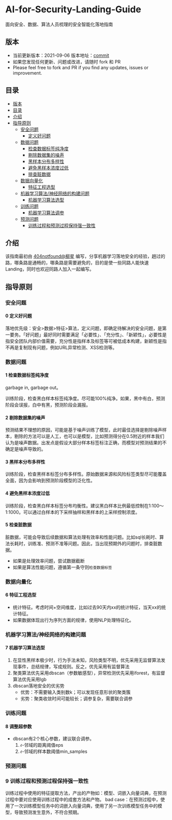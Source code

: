 # AI-for-Security-Landing-Guide
面向安全、数据、算法人员梳理的安全智能化落地指南

## 版本
  - 当前更新版本：2021-09-06 版本地址：[commit](https://github.com/404notf0und/AI-for-Security-Landing-Guide)
  - 如果您发现任何更新、问题或改进，请随时 fork 和 PR
  - Please feel free to fork and PR if you find any updates, issues or improvement.

## 目录
- [版本](#版本)
- [目录](#目录)
- [介绍](#介绍)
- [指导原则](#指导原则)
  - [安全问题](#安全问题)
    - [定义好问题](#定义好问题)
  - [数据问题](#数据问题)
    - [检查数据标签纯净度](#检查数据标签纯净度)
    - [剔除数据集的噪声](#剔除数据集的噪声)
    - [黑样本分布多样性](#黑样本分布多样性)
    - [避免黑样本浓度过低](#避免黑样本浓度过低)
    - [排查脏数据](#排查脏数据)
  - [数据向量化](#数据向量化)
    - [特征工程选型](#特征工程选型)
  - [机器学习算法/神经网络的构建问题](#机器学习算法/神经网络的构建问题)
    - [机器学习算法选型](#机器学习算法选型)
  - [训练问题](#训练问题)
    - [机器学习算法调参](#机器学习算法调参)
  - [预测问题](#预测问题)
    - [训练过程和预测过程保持强一致性](#训练过程和预测过程保持强一致性)

## 介绍
该指南最初由 [404notfound@柳星](https://github.com/404notf0und "404notfound@柳星") 编写，分享机器学习落地安全的经验，趟过的路，哪条路是通畅的，哪条路是需要避免的，目的是使一些同路人能快速Landing，同时也欢迎同路人加入一起编写。

## 指导原则
### 安全问题
#### 0 定义好问题
落地优先级：安全>数据>特征>算法，定义问题，即确定待解决的安全问题，是第一要务。「好问题」最好同时需要满足「必要性」、「充分性」、「新颖性」，必要性是指安全团队内部价值需要，充分性是指样本及标签等可被低成本构建，新颖性是指不再是复制现有问题，例如URL异常检测、XSS检测等。

### 数据问题
#### 1 检查数据标签纯净度
garbage in, garbage out。

训练阶段，检查黑白样本标签纯净度。尽可能100%纯净。如果，黑中有白，预测阶段会误报，白中有黑，预测阶段会漏报。

#### 2 剔除数据集的噪声
预测结果不理想的原因，可能是基于噪声训练了模型，此时最佳选择是剔除噪声样本，剔除的方法可以是人工，也可以是模型，比如预测得分在0.5附近的样本我们认为是噪声数据。出发点是假设大部分样本标签标注正确，而模型对预测结果的不确定是噪声导致的。

#### 3 黑样本分布多样性
训练阶段，检查黑样本标签分布多样性。原始数据来源和风险标签类型尽可能覆盖全面，因为会影响到预测阶段模型的泛化性。

#### 4 避免黑样本浓度过低
训练阶段，检查黑白样本标签分布均衡性。建议黑白样本比例最低控制在1:100～1:1000。可以通过白样本的下采样抽样和黑样本的上采样控制浓度。

#### 5 检查脏数据
脏数据，可能会导致后续数据和算法处理有效率和性能问题。比如sql长耗时、算法长耗时，训练准、预测不准等问题。因此，当出现预期外的问题时，排查脏数据。

- 如果是处理效率问题，尝试数据截断
- 如果是算法性能问题，遵循第一条守则`检查数据标签`

### 数据向量化

#### 6 特征工程选型
- 统计特征。考虑时间+空间维度，比如过去90天内xx的统计特征，当天xx的统计特征。
- 如果数据体现出行为序列方面的规律，使用NLP处理特征化。

### 机器学习算法/神经网络的构建问题
#### 7 机器学习算法选型
1. 在显性黑样本极少时，行为手法未知，风险类型不明，优先采用无监督算法发现事件，总结规律，写成规则。反之，优先采用有监督算法
2. 聚类算法优先采用dbscan（参数敏感型），异常检测优先采用iforest，有监督算法优先采用lgb
3. dbscan落地安全的优劣势
	- 优势：不需要输入类别数k；可以发现任意形状的聚类簇
	- 劣势：聚类收敛时间可能较长；调参复杂，需要联合调参

### 训练问题
#### 8 调整超参数
- dbscan有2个核心参数，建议联合调参。
	1. 𝜖-邻域的距离阈值eps
	2. 𝜖-邻域的样本数阈值min_samples
### 预测问题	
### 9 训练过程和预测过程保持强一致性
训练过程中使用的特征提取方法，产出的产物如：模型、词嵌入向量词典，在预测过程中要对应使用训练过程中的成套方法和产物。
bad case：在预测过程中，使用了一次训练模型任务中的词嵌入向量词典，使用了另一次训练模型任务中的模型，导致预测发生意外，不符合预期。
